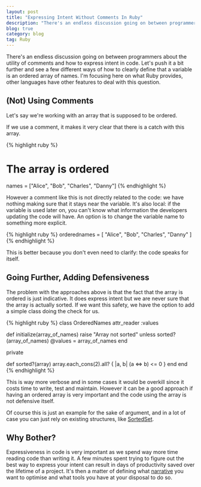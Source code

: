 ```yaml
---
layout: post
title: "Expressing Intent Without Comments In Ruby"
description: "There's an endless discussion going on between programmers about the utility of comments and how to express intent in code.  Let's push it a bit further with an exemple, and see a few different ways of how to clearly define that a variable is an ordered array of names."
blog: true
category: blog
tag: Ruby
---
```


There's an endless discussion going on between programmers about the utility of comments and how to express intent in code.  Let's push it a bit further and see a few different ways of how to clearly define that a variable is an ordered array of names. I'm focusing here on what Ruby provides, other languages have other features to deal with this question.

## (Not) Using Comments

Let's say we're working with an array that is supposed to be ordered.

If we use a comment, it makes it very clear that there is a catch with this array.

{% highlight ruby %}
# The array is ordered
names = ["Alice", "Bob", "Charles", "Danny"]
{% endhighlight %}

However a comment like this is not directly related to the code: we have nothing making sure that it stays near the variable. It's also local: if the variable is used later on, you can't know what information the developers updating the code will have. An option is to change the variable name to something more explicit.

{% highlight ruby %}
orderednames = \[
  "Alice", "Bob", "Charles", "Danny"
]
{% endhighlight %}

This is better because you don't even need to clarify: the code speaks for itself.

## Going Further, Adding Defensiveness

The problem with the approaches above is that the fact that the array is ordered is just indicative. It does express intent but we are never sure that the array is actually sorted. If we want this safety, we have the option to add a simple class doing the check for us.

{% highlight ruby %}
class OrderedNames
  attr_reader :values

  def initialize(array_of_names)
	raise "Array not sorted" unless sorted?(array_of_names)
	@values = array_of_names
  end

  private

  def sorted?(array)
	array.each_cons(2).all? { |a, b| (a <=> b) <= 0 }
  end
 end
{% endhighlight %}

This is way more verbose and in some cases it would be overkill since it costs time to write, test and maintain. However it can be a good approach if having an ordered array is very important and the code using the array is not defensive itself.

Of course this is just an example for the sake of argument, and in a lot of case you can just rely on existing structures, like [SortedSet][1].

## Why Bother?

Expressiveness in code is very important as we spend way more time reading code than writing it. A few minutes spent trying to figure out the best way to express your intent can result in days of productivity saved over the lifetime of a project. It's then a matter of defining what [narrative][2] you want to optimise and what tools you have at your disposal to do so.

[1]:	https://ruby-doc.org/stdlib-1.9.3/libdoc/set/rdoc/SortedSet.html
[2]:	https://drivy.engineering/code_simplicity_reading_levels/